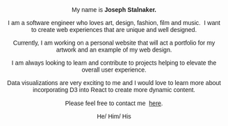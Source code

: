 <p style="text-align: center;"><span style="font-family: Arial, Helvetica, sans-serif;">My name is&nbsp;</span><strong><span style="font-family: Arial, Helvetica, sans-serif;">Joseph Stalnaker.</span></strong></p>
<p style="text-align: center;">
    <font face="Arial, Helvetica, sans-serif">I am a software engineer who loves art, design, fashion, film and music. &nbsp;I want to create web experiences that are unique and well designed.</font>
</p>
<p style="text-align: center;">
    <font face="Arial, Helvetica, sans-serif">Currently, I am working on a personal website that will act a portfolio for my artwork and an example of my web design.</font>
</p>
<p style="text-align: center;">
    <font face="Arial, Helvetica, sans-serif">I am always looking to learn and contribute to projects helping to elevate the overall user experience.</font>
</p>
<p style="text-align: center;">
    <font face="Arial, Helvetica, sans-serif">Data visualizations are very exciting to me and I would love to learn more about incorporating D3 into React to&nbsp;create more dynamic content.</font>
</p>
<p style="text-align: center;">
    <font face="Arial, Helvetica, sans-serif">Please feel free to contact me&nbsp;</font>
    <font face="Arial, Helvetica, sans-serif"><a href="mailto:josephlstalnaker@gmail.com">here</a>.</font>
</p>
<p style="text-align: center;">
    <font face="Arial, Helvetica, sans-serif">He/ Him/ His</font>
</p>
<p><br></p>
